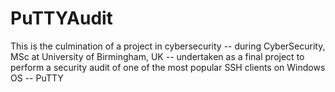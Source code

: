 # PuTTYAudit
This is the culmination of a project in cybersecurity -- during CyberSecurity, MSc at University of Birmingham, UK -- undertaken as a final project to perform a security audit of one of the most popular SSH clients on Windows OS -- PuTTY


